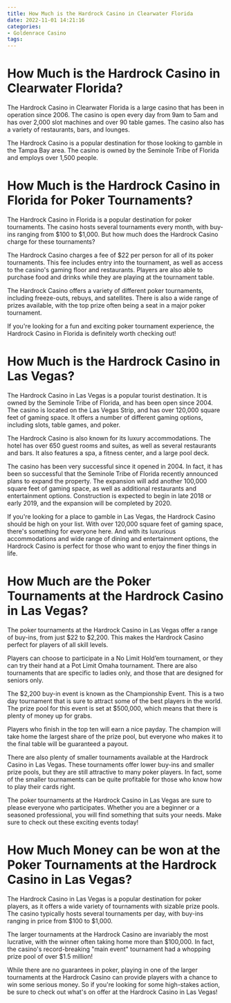 ```yaml
---
title: How Much is the Hardrock Casino in Clearwater Florida 
date: 2022-11-01 14:21:16
categories:
- Goldenrace Casino
tags:
---
```



#  How Much is the Hardrock Casino in Clearwater Florida? 

The Hardrock Casino in Clearwater Florida is a large casino that has been in operation since 2006. The casino is open every day from 9am to 5am and has over 2,000 slot machines and over 90 table games. The casino also has a variety of restaurants, bars, and lounges.

The Hardrock Casino is a popular destination for those looking to gamble in the Tampa Bay area. The casino is owned by the Seminole Tribe of Florida and employs over 1,500 people.

#  How Much is the Hardrock Casino in Florida for Poker Tournaments? 

The Hardrock Casino in Florida is a popular destination for poker tournaments. The casino hosts several tournaments every month, with buy-ins ranging from $100 to $1,000. But how much does the Hardrock Casino charge for these tournaments?

The Hardrock Casino charges a fee of $22 per person for all of its poker tournaments. This fee includes entry into the tournament, as well as access to the casino's gaming floor and restaurants. Players are also able to purchase food and drinks while they are playing at the tournament table.

The Hardrock Casino offers a variety of different poker tournaments, including freeze-outs, rebuys, and satellites. There is also a wide range of prizes available, with the top prize often being a seat in a major poker tournament.

If you're looking for a fun and exciting poker tournament experience, the Hardrock Casino in Florida is definitely worth checking out!

#  How Much is the Hardrock Casino in Las Vegas? 

The Hardrock Casino in Las Vegas is a popular tourist destination. It is owned by the Seminole Tribe of Florida, and has been open since 2004. The casino is located on the Las Vegas Strip, and has over 120,000 square feet of gaming space. It offers a number of different gaming options, including slots, table games, and poker.

The Hardrock Casino is also known for its luxury accommodations. The hotel has over 650 guest rooms and suites, as well as several restaurants and bars. It also features a spa, a fitness center, and a large pool deck.

The casino has been very successful since it opened in 2004. In fact, it has been so successful that the Seminole Tribe of Florida recently announced plans to expand the property. The expansion will add another 100,000 square feet of gaming space, as well as additional restaurants and entertainment options. Construction is expected to begin in late 2018 or early 2019, and the expansion will be completed by 2020.

If you're looking for a place to gamble in Las Vegas, the Hardrock Casino should be high on your list. With over 120,000 square feet of gaming space, there's something for everyone here. And with its luxurious accommodations and wide range of dining and entertainment options, the Hardrock Casino is perfect for those who want to enjoy the finer things in life.

#  How Much are the Poker Tournaments at the Hardrock Casino in Las Vegas? 

The poker tournaments at the Hardrock Casino in Las Vegas offer a range of buy-ins, from just $22 to $2,200. This makes the Hardrock Casino perfect for players of all skill levels.

Players can choose to participate in a No Limit Hold’em tournament, or they can try their hand at a Pot Limit Omaha tournament. There are also tournaments that are specific to ladies only, and those that are designed for seniors only.

The $2,200 buy-in event is known as the Championship Event. This is a two day tournament that is sure to attract some of the best players in the world. The prize pool for this event is set at $500,000, which means that there is plenty of money up for grabs.

Players who finish in the top ten will earn a nice payday. The champion will take home the largest share of the prize pool, but everyone who makes it to the final table will be guaranteed a payout.

There are also plenty of smaller tournaments available at the Hardrock Casino in Las Vegas. These tournaments offer lower buy-ins and smaller prize pools, but they are still attractive to many poker players. In fact, some of the smaller tournaments can be quite profitable for those who know how to play their cards right.

The poker tournaments at the Hardrock Casino in Las Vegas are sure to please everyone who participates. Whether you are a beginner or a seasoned professional, you will find something that suits your needs. Make sure to check out these exciting events today!

#  How Much Money can be won at the Poker Tournaments at the Hardrock Casino in Las Vegas?

The Hardrock Casino in Las Vegas is a popular destination for poker players, as it offers a wide variety of tournaments with sizable prize pools. The casino typically hosts several tournaments per day, with buy-ins ranging in price from $100 to $1,000.

The larger tournaments at the Hardrock Casino are invariably the most lucrative, with the winner often taking home more than $100,000. In fact, the casino's record-breaking "main event" tournament had a whopping prize pool of over $1.5 million!

While there are no guarantees in poker, playing in one of the larger tournaments at the Hardrock Casino can provide players with a chance to win some serious money. So if you're looking for some high-stakes action, be sure to check out what's on offer at the Hardrock Casino in Las Vegas!